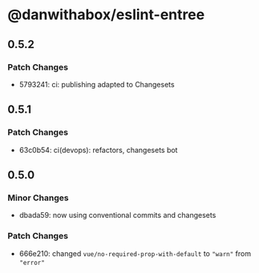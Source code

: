# @danwithabox/eslint-entree

## 0.5.2

### Patch Changes

- 5793241: ci: publishing adapted to Changesets

## 0.5.1

### Patch Changes

- 63c0b54: ci(devops): refactors, changesets bot

## 0.5.0

### Minor Changes

- dbada59: now using conventional commits and changesets

### Patch Changes

- 666e210: changed `vue/no-required-prop-with-default` to `"warn"` from `"error"`
